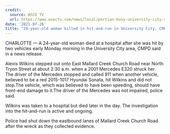 ```yaml
---
credit:
  source: WSCO TV
  url: https://www.wsoctv.com/news/local/portion-busy-university-city-road-blocked-after-fatal-crash/K2HDX2XLJFGZTOCCCZKROU3I4Y/
date: '2021-07-26'
title: "24-year-old woman killed in hit-and-run in University City, CMPD says"
---
```

CHARLOTTE — A 24-year-old woman died at a hospital after she was hit by two vehicles early Monday morning in the University City area, CMPD said in a news release.

Alexis Wilkins stepped out onto East Mallard Creek Church Road near North Tryon Street at about 2:30 a.m. when a 2001 Mercedes E320 struck her. The driver of the Mercedes stopped and called 911 when another vehicle, believed to be a red 2015-1017 Hyundai Sonata, hit Wilkins and did not stop.The vehicle, which was believed to have been speeding, should have front-end damage to it.The driver of the Mercedes was not impaired, police said.

Wilkins was taken to a hospital but died later in the day. The investigation into the hit-and-run is active and ongoing.

Police had shut down the eastbound lanes of Mallard Creek Church Road after the wreck as they collected evidence.
